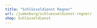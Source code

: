 ```yaml
---
title: "Schlüsseldienst Regner"
url: /judenburg/schluesseldienst-regner/
shop: Schlüsseldienst
---
```

